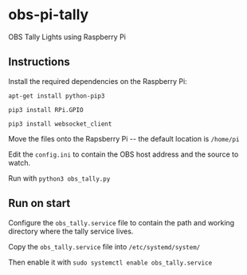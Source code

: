 # obs-pi-tally
OBS Tally Lights using Raspberry Pi

## Instructions

Install the required dependencies on the Raspberry Pi:

`apt-get install python-pip3`

`pip3 install RPi.GPIO`

`pip3 install websocket_client`
    
Move the files onto the Rapsberry Pi -- the default location is `/home/pi`

Edit the `config.ini` to contain the OBS host address and the source to watch.

Run with `python3 obs_tally.py`

## Run on start

Configure the `obs_tally.service` file to contain the path and working directory where the tally service lives.

Copy the `obs_tally.service` file into `/etc/systemd/system/`

Then enable it with `sudo systemctl enable obs_tally.service`


